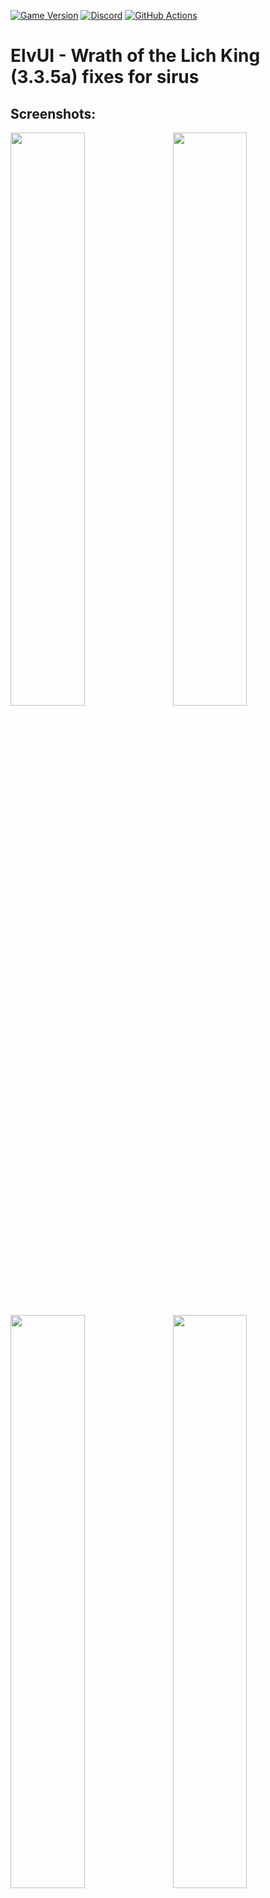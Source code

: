 [![Game Version](https://img.shields.io/badge/wow-3.3.5-blue.svg)](https://github.com/ElvUI-WotLK)
[![Discord](https://discordapp.com/api/guilds/259362419372064778/widget.png?style=shield)](https://discord.gg/UXSc7nt)
[![GitHub Actions](https://github.com/ElvUI-WotLK/ElvUI/workflows/lint/badge.svg?branch=master&event=push)](https://github.com/ElvUI-WotLK/ElvUI/actions?query=workflow%3Alint+branch%3Amaster)

# ElvUI - Wrath of the Lich King (3.3.5a) fixes for sirus


## Screenshots:

<a href="https://user-images.githubusercontent.com/590348/77227057-4d9ec400-6b8e-11ea-8672-29789434b9fe.jpg">
<img src="https://user-images.githubusercontent.com/590348/77227055-4bd50080-6b8e-11ea-975e-a68784d34327.jpg" align="right" width="48.5%">
</a>
<a href="https://user-images.githubusercontent.com/590348/77227304-65774780-6b90-11ea-9f64-432786d2a597.jpg">
<img src="https://user-images.githubusercontent.com/590348/77227077-98b8d700-6b8e-11ea-9822-f30103eca56b.jpg" width="48.5%">
</a>

<a href="https://user-images.githubusercontent.com/590348/77227091-bc7c1d00-6b8e-11ea-8c4f-29029a0b750a.jpg">
<img src="https://user-images.githubusercontent.com/590348/77227094-bdad4a00-6b8e-11ea-91a6-d134d7f01d8d.jpg" align="right" width="48.5%">
</a>
<a href="https://user-images.githubusercontent.com/590348/77227309-74f69080-6b90-11ea-9aa1-95c760340e9d.jpg">
<img src="https://user-images.githubusercontent.com/590348/77227311-76c05400-6b90-11ea-8704-dfb0cfd1dd3c.jpg" width="48.5%">
</a>

<a href="https://user-images.githubusercontent.com/590348/77227322-9192c880-6b90-11ea-9944-b9ae42e19431.jpg">
<img src="https://user-images.githubusercontent.com/590348/77227324-935c8c00-6b90-11ea-88ad-96f05a23b3f6.jpg" align="right" width="48.5%">
</a>
<a href="https://user-images.githubusercontent.com/590348/77227328-a53e2f00-6b90-11ea-8dd4-a8d7287185e8.jpg">
<img src="https://user-images.githubusercontent.com/590348/77227329-a707f280-6b90-11ea-9395-3bbc665a3593.jpg" width="48.5%">
</a>


## Installation:

1. Download **[Latest Version](https://github.com/ElvUI-WotLK/ElvUI/releases/latest)**
2. Unpack the Zip file
3. Open the folder "ElvUI-(#.##)"
4. Copy (or drag and drop) **ElvUI** and **ElvUI_OptionsUI** into your Wow-Directory\Interface\AddOns
5. Restart WoW

## Plugins:
[ElvUI_Enhanced](https://github.com/ElvUI-WotLK/ElvUI_Enhanced)
<br />
[ElvUI_AddOnSkins](https://github.com/ElvUI-WotLK/ElvUI_AddOnSkins)
<br />
[ElvUI_AuraBarsMovers](https://github.com/ElvUI-WotLK/ElvUI_AuraBarsMovers)
<br />
[ElvUI_BagControl](https://github.com/ElvUI-WotLK/ElvUI_BagControl)
<br />
[ElvUI_CastBarOverlay](https://github.com/ElvUI-WotLK/ElvUI_CastBarOverlay)
<br />
[ElvUI_CustomTags](https://github.com/ElvUI-WotLK/ElvUI_CustomTags)
<br />
[ElvUI_CustomTweaks](https://github.com/ElvUI-WotLK/ElvUI_CustomTweaks)
<br />
[ElvUI_DTBars2](https://github.com/ElvUI-WotLK/ElvUI_DTBars2)
<br />
[ElvUI_DataTextColors](https://github.com/ElvUI-WotLK/ElvUI_DataTextColors)
<br />
[ElvUI_EnhancedFriendsList](https://github.com/ElvUI-WotLK/ElvUI_EnhancedFriendsList)
<br />
[ElvUI_ExtraActionBars](https://github.com/ElvUI-WotLK/ElvUI_ExtraActionBars)
<br />
[ElvUI_LocPlus](https://github.com/ElvUI-WotLK/ElvUI_LocPlus)
<br />
[ElvUI_MicrobarEnhancement](https://github.com/ElvUI-WotLK/ElvUI_MicrobarEnhancement)
<br />
[ElvUI_RaidMarkers](https://github.com/ElvUI-WotLK/ElvUI_RaidMarkers)
<br />
[ElvUI_SwingBar](https://github.com/ElvUI-WotLK/ElvUI_SwingBar)
<br />
[ElvUI_VisualProcs](https://github.com/ElvUI-WotLK/ElvUI_VisualProcs)
<br />

-- Please Note: These plugins will not function without ElvUI installed.

## Commands:

    /ec or /elvui     Toggle the configuration GUI.
    /rl or /reloadui  Reload the whole UI.
    /moveui           Open the movable frames options.
    /bgstats          Toggles Battleground datatexts to display info when inside a battleground.
    /hellokitty       Enables the Hello Kitty theme (can be reverted by repeating the command).
    /hellokittyfix    Fixes any colors or borders to default after using /hellokitty. Optional Use.
    /harlemshake      Enables Harlem Shake april fools joke. (DO THE HARLEM SHAKE!)
    /egrid            Toggles visibility of the grid for helping placement of thirdparty addons.
    /farmmode         Toggles the Minimap Farmmode.
    /in               The input of how many seconds you want a command to fire.
                          usage: /in <seconds> <command>
                          example: /in 1.5 /say hi
    /enable           Enable an Addon.
                          usage: /enable <addon>
                          example: /enable AtlasLoot
    /disable          Disable an Addon.
                          usage: /disable <addon>
                          example: /disable AtlasLoot

    ---------------------------------------------------------------------------------------------------------------
    -- Development ------------------------------------------------------------------------------------------------
    ---------------------------------------------------------------------------------------------------------------
    /etrace           Toggles events window.
    /luaerror on      Enable luaerrors and disable all AddOns except ElvUI.
    /luaerror off     Disable luaerrors and re-enable all AddOns disabled within that session.
    /cpuimpact        Toggles calculations of CPU Impact. Type /cpuimpact to get results when you are ready.
    /cpuusage         Calculates and dumps CPU usage differences (module: all, showall: false, minCalls: 15, delay: 5).
    /frame            Command to grab frame information when mouseing over a frame or when inputting the name.
                          usage: /frame (when mousing over frame) or /frame <name>
                          example: /frame WorldFrame
    /framelist        Dumps frame level information with children and parents. Also places info into copy box.
    /framestack       Toggles dynamic mouseover frame displaying frame name and level information.
    /resetui          If no argument is provided it will reset all frames to their default positions.
                      If an argument is provided it will reset only that frame.
                          example: /resetui uf (resets all unitframes)


## Languages:

ElvUI supports and contains language specific code for the following gameclients:
* English (enUS)
* Korean (koKR)
* French (frFR)
* German (deDE)
* Chinese (zhCN)
* Spanish (esES)
* Russian (ruRU)


## FAQ RU:

### Я хочу сообщить о баге. Что мне нужно делать?
Убедитесь что вы используете последнюю версию [ElvUI](https://github.com/ElvUI-WotLK/ElvUI/releases/latest)
<br />
Детально опишите свою проблему.
<br />
Если ваша проблема носит визуальный характер, пожалуйста предоставьте скриншоты.
<br />
Что вы делали, когда произошла ошибка?
<br />
Опишите, как можно воспроизвести эту ошибку.
<br />
Чем больше информации о проблемы вы предоставите, тем быстрее вам помогут.

### Я хотел бы попросить о добавлении возможности в ElvUI. Где написать?
Данный репозиторий создан с целью воспроизведения оригинального функционал ElvUI.
<br />
Запросы на добавление нового функционала рассматриваются в репозитории [ElvUI_Enhanced](https://github.com/ElvUI-WotLK/ElvUI_Enhanced/issues)
<br />
Запросы на изменение существующего функционала **ElvUI** рассматриваются в репозитории [ElvUI_CustomTweaks](https://github.com/ElvUI-WotLK/ElvUI_CustomTweaks/issues)

### У меня проблема с ElvUI_"ИмяПлагина". Где написать?
Создайте запрос в репозитории баг-трекере [ElvUI](https://github.com/ElvUI-WotLK)_"ИмяПлагина".

### ElvUI конфликтует с "ИмяАддона".
Убедитесь, что вы используете последнюю доступную версию "ИмяАддона" для WotLK, перед тем как создать тикет о конфликте.

### Могли бы вы портировать "ИмяАддона" на WotLK?
Единственная цель ElvUI-WotLK заключается в улучшении портированной версии ElvUI и его плагинов.


